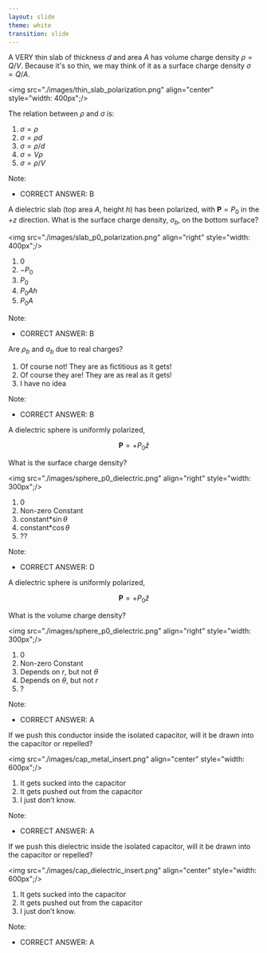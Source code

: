```yaml
---
layout: slide
theme: white
transition: slide
---
```


<section data-markdown>

A VERY thin slab of thickness $d$ and area $A$ has volume charge density $\rho = Q / V$. Because it's so thin, we may think of it as a surface charge density $\sigma = Q / A$.

<img src="./images/thin_slab_polarization.png" align="center" style="width: 400px";/>


The relation between $\rho$ and $\sigma$ is:
1. $\sigma = \rho$
2. $\sigma = \rho d$
3. $\sigma = \rho/d$
4. $\sigma = V \rho$
5. $\sigma = \rho/V$

Note:
* CORRECT ANSWER: B

</section>

<section data-markdown>

A dielectric slab (top area $A$, height $h$) has been polarized, with $\mathbf{P}=P_0$ in the $+z$ direction. What is the surface charge density, $\sigma_b$, on the bottom surface?

<img src="./images/slab_p0_polarization.png" align="right" style="width: 400px";/>


1. 0
2. $-P_0$
3. $P_0$
4. $P_0 A h$
5. $P_0 A$

Note:
* CORRECT ANSWER: B

</section>


<section data-markdown>

Are $\rho_b$ and $\sigma_b$ due to real charges?

1. Of course not! They are as fictitious as it gets!
2. Of course they are!  They are as real as it gets!
3. I have no idea


Note:
* CORRECT ANSWER: B
</section>

<section data-markdown>

A dielectric sphere is uniformly polarized,

$$\mathbf{P} = +P_0\hat{z}$$

What is the surface charge density?

<img src="./images/sphere_p0_dielectric.png" align="right" style="width: 300px";/>


1. 0
2. Non-zero Constant
3. constant*$\sin \theta$
4. constant*$\cos \theta$
5.  ??

Note:
* CORRECT ANSWER: D

</section>

<section data-markdown>
A dielectric sphere is uniformly polarized,

$$\mathbf{P} = +P_0\hat{z}$$

What is the volume charge density?

<img src="./images/sphere_p0_dielectric.png" align="right" style="width: 300px";/>


1. 0
2. Non-zero Constant
3. Depends on $r$, but not $\theta$
4. Depends on $\theta$, but not $r$
5. ?

Note:
* CORRECT ANSWER: A

</section>

<section data-markdown>

If we push this conductor inside the isolated capacitor, will it be drawn into the capacitor or repelled?

<img src="./images/cap_metal_insert.png" align="center" style="width: 600px";/>


1. It gets sucked into the capacitor
2. It gets pushed out from the capacitor
3. I just don’t know.

Note:
* CORRECT ANSWER: A

</section>

<section data-markdown>

If we push this dielectric inside the isolated capacitor, will it be drawn into the capacitor or repelled?

<img src="./images/cap_dielectric_insert.png" align="center" style="width: 600px";/>


1. It gets sucked into the capacitor
2. It gets pushed out from the capacitor
3. I just don’t know.

Note:
* CORRECT ANSWER: A

</section>
